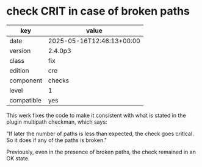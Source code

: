 [//]: # (werk v2)
# check CRIT in case of broken paths

key        | value
---------- | ---
date       | 2025-05-16T12:46:13+00:00
version    | 2.4.0p3
class      | fix
edition    | cre
component  | checks
level      | 1
compatible | yes

This werk fixes the code to make it consistent
with what is stated in the plugin multipath checkman, which says:

"If later the number of paths is less than expected, the check goes critical.
So it does if any of the paths is broken."

Previously, even in the presence of broken paths, the check remained in an OK state.
